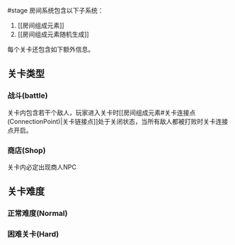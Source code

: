 #stage 
房间系统包含以下子系统：
1. [[房间组成元素]]
2. [[房间组成元素随机生成]]

每个关卡还包含如下额外信息。

## 关卡类型
### 战斗(battle)
关卡内包含若干个敌人，玩家进入关卡时[[房间组成元素#关卡连接点(ConnectionPoint)|关卡链接点]]处于关闭状态，当所有敌人都被打败时关卡连接点开启。
### 商店(Shop)
关卡内必定出现商人NPC

## 关卡难度
### 正常难度(Normal)
### 困难关卡(Hard)